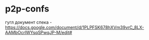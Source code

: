 # p2p-confs 

гугл документ спека - https://docs.google.com/document/d/1PLPFSK678hXVm39vrC_8LX-AAMbOcrlWYsqSPwqJP-M/edit#
